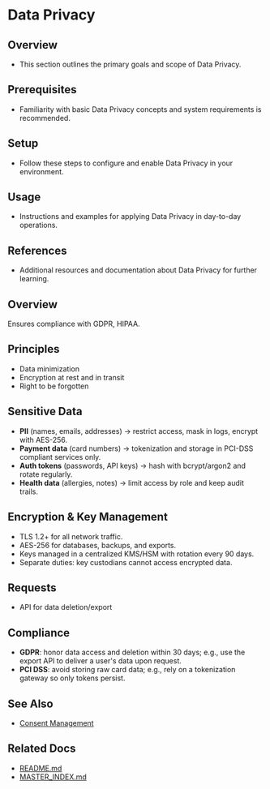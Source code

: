 # Data Privacy

## Overview
- This section outlines the primary goals and scope of Data Privacy.

## Prerequisites
- Familiarity with basic Data Privacy concepts and system requirements is recommended.

## Setup
- Follow these steps to configure and enable Data Privacy in your environment.

## Usage
- Instructions and examples for applying Data Privacy in day-to-day operations.

## References
- Additional resources and documentation about Data Privacy for further learning.


## Overview
Ensures compliance with GDPR, HIPAA.

## Principles
- Data minimization
- Encryption at rest and in transit
- Right to be forgotten

## Sensitive Data
- **PII** (names, emails, addresses) → restrict access, mask in logs, encrypt with AES-256.
- **Payment data** (card numbers) → tokenization and storage in PCI-DSS compliant services only.
- **Auth tokens** (passwords, API keys) → hash with bcrypt/argon2 and rotate regularly.
- **Health data** (allergies, notes) → limit access by role and keep audit trails.

## Encryption & Key Management
- TLS 1.2+ for all network traffic.
- AES-256 for databases, backups, and exports.
- Keys managed in a centralized KMS/HSM with rotation every 90 days.
- Separate duties: key custodians cannot access encrypted data.

## Requests
- API for data deletion/export

## Compliance
- **GDPR**: honor data access and deletion within 30 days; e.g., use the export API to deliver a user's data upon request.
- **PCI DSS**: avoid storing raw card data; e.g., rely on a tokenization gateway so only tokens persist.

## See Also
- [Consent Management](CONSENT_MANAGEMENT.md)

## Related Docs
- [README.md](README.md)
- [MASTER_INDEX.md](MASTER_INDEX.md)

